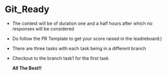 # Git_Ready
* The contest will be of duration one and a half hours after which no responses will be considered
* Do follow the PR Template to get your score raised in the leadreboard:)
* There are three tasks with each task being in a different branch
* Checkout to the branch task1 for the first task


    **All The Best!!**

